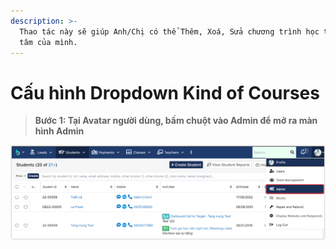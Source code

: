 ```yaml
---
description: >-
  Thao tác này sẽ giúp Anh/Chị có thể Thêm, Xoá, Sửa chương trình học theo trung
  tâm của mình.
---
```


# Cấu hình Dropdown Kind of Courses

> **Bước 1:  Tại Avatar người dùng, bấm chuột vào Admin để mở ra màn hình Admin**

![](<../../.gitbook/assets/Pic1 (1).png>)
